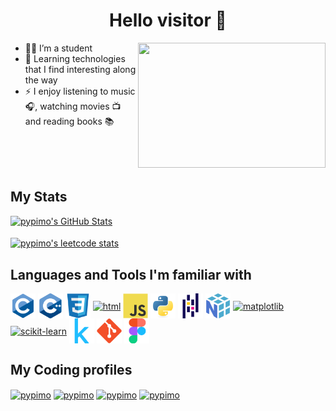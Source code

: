 <h1 align="center"> Hello visitor 👋</h1> 

<div align="right">
  <!--   <img src="https://media.giphy.com/media/MWSRkVoNaC30A/giphy-downsized-large.gif"/> -->
  <!--   <img src="https://media.giphy.com/media/v1.Y2lkPTc5MGI3NjExZTIxMXVjNXQ2Mmk2N3pjbnFlbHUyZXR2bzZrdTZmeDJ1dmp3a3FpaiZlcD12MV9pbnRlcm5hbF9naWZfYnlfaWQmY3Q9Zw/Cmr1OMJ2FN0B2/g
  iphy.gif" width="400" height="300"/> -->
  
  <img align="right" width="300" height="200" src="https://github.com/pypimo/pypimo/assets/60395555/39069d52-45fe-4222-9a54-dacb5cb6c353">
  
  
</div>
<div align='left'>
  
- 👩‍💻 I’m a student
- 🌱 Learning technologies that I find interesting along the way
- ⚡ I enjoy listening to music 🎧, watching movies 📺 and reading books 📚

</div>
<br>
<br>
<br>

## My Stats
<div align="left">
  <a href="https://github.com/pypimo" align="left">
    <img src="https://github-readme-streak-stats.herokuapp.com/?user=pypimo&theme=omni&hide_border=true" alt="pypimo's GitHub Stats" height="200"/>
  </a>
  <br>
  <br>
  <a href="https://leetcode.com/u/pypimo/" align="left">
    <img align="center" src="https://leetcard.jacoblin.cool/pypimo?theme=catppuccinMocha" alt="pypimo's leetcode stats" height="200" />
  </a>
</div>

## Languages and Tools I'm familiar with
<p align="left">
  <a href="https://www.cprogramming.com/" target="_blank"> <img align="center"src="https://raw.githubusercontent.com/devicons/devicon/master/icons/c/c-original.svg" alt="c" width="40" height="40"/></a>
  <a href="https://www.w3schools.com/cpp/" target="_blank" > <img align="center"src="https://raw.githubusercontent.com/devicons/devicon/master/icons/cplusplus/cplusplus-original.svg" alt="cplusplus" width="40" height="40"/></a> 
  <a href="https://www.w3schools.com/css/" target="_blank"> <img align="center"src="https://raw.githubusercontent.com/devicons/devicon/master/icons/css3/css3-original.svg" alt="css3" width="40" height="40"/></a> 
  <a href="https://developer.mozilla.org/en-US/docs/Web/HTML" target="_blank"> <img align="center"src="https://upload.wikimedia.org/wikipedia/commons/3/38/HTML5_Badge.svg" alt="html" width="40" height="40"/></a> 
  <a href="https://developer.mozilla.org/en-US/docs/Web/JavaScript" target="_blank"> <img align="center"src="https://raw.githubusercontent.com/devicons/devicon/master/icons/javascript/javascript-original.svg" alt="javascript" width="40" height="40"/></a> 
  <a href="https://www.python.org/" target="_blank"> <img align="center"src="https://raw.githubusercontent.com/devicons/devicon/master/icons/python/python-original.svg" alt="python" width="40" height="40"/></a>
  <a href="https://pandas.pydata.org/docs/" target="_blank"> <img align="center"src="https://raw.githubusercontent.com/devicons/devicon/master/icons/pandas/pandas-original.svg" alt="pandas" width="40" height="40"/></a>
  <a href="https://numpy.org/doc/" target="_blank"> <img align="center"src="https://raw.githubusercontent.com/devicons/devicon/master/icons/numpy/numpy-original.svg" alt="numpy" width="40" height="40"/></a>
  <a href="https://www.matplotlib.com/" target="_blank"> <img align="center"src="https://upload.wikimedia.org/wikipedia/commons/8/84/Matplotlib_icon.svg" alt="matplotlib" width="40" height="40"/></a>
  <a href="https://scikit-learn.org/stable/" target="blank"> <img align="center"src="https://upload.wikimedia.org/wikipedia/commons/0/05/Scikit_learn_logo_small.svg"  alt="scikit-learn" width="40" height="40"/></a>
  <a href="https://www.kaggle.com/" target="blank"><img align="center"src="https://raw.githubusercontent.com/devicons/devicon/master/icons/kaggle/kaggle-original.svg" alt="kaggle" width="40" height="40"/></a>  
  <a href="https://git-scm.com/doc" target="blank"><img align="center" src="https://raw.githubusercontent.com/devicons/devicon/master/icons/git/git-original.svg" alt="git" width="40" height="40"/></a>
  <a href="https://help.figma.com/hc/en-us" target="blank"><img align="center" src="https://raw.githubusercontent.com/devicons/devicon/master/icons/figma/figma-original.svg" alt="figma" width="40" height="40"/></a>
</p>

## My Coding profiles
<p align="left">
  <a href="https://www.leetcode.com/pypimo" target="blank"><img align="center" src="https://raw.githubusercontent.com/rahuldkjain/github-profile-readme-generator/master/src/images/icons/Social/leet-code.svg" alt="pypimo" height="30" width="40" /></a>
  <a href="https://www.codechef.com/users/pypimo" target="blank"><img align="center" alt="pypimo" height="40" width="40" src="https://user-images.githubusercontent.com/112865144/208242156-4db8653b-0464-43ce-a54e-08f701b64b73.png" /></a>
  <a href="https://codeforces.com/profile/pypimo" target="blank"><img align="center"  height="40" width="40"  src="https://raw.githubusercontent.com/rahuldkjain/github-profile-readme-generator/master/src/images/icons/Social/codeforces.svg" alt="pypimo" height="40" width="40" /></a>
 <a href="https://www.hackerrank.com/pypimo" target="blank"><img align="center" src="https://cdn4.iconfinder.com/data/icons/logos-and-brands/512/160_Hackerrank_logo_logos-512.png" alt="pypimo" height="40" width="40" /></a>
</p>
